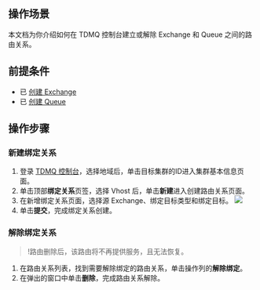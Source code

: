 ## 操作场景

本文档为你介绍如何在 TDMQ 控制台建立或解除 Exchange 和 Queue 之间的路由关系。

## 前提条件

- 已 [创建 Exchange](https://intl.cloud.tencent.com/document/product/1112/43074)
- 已 [创建 Queue](https://intl.cloud.tencent.com/document/product/1112/43075)

## 操作步骤

### 新建绑定关系

1. 登录 [TDMQ 控制台](https://console.cloud.tencent.com/tdmq)，选择地域后，单击目标集群的ID进入集群基本信息页面。
2. 单击顶部**绑定关系**页签，选择 Vhost 后，单击**新建**进入创建路由关系页面。
3. 在新增绑定关系页面，选择源 Exchange、绑定目标类型和绑定目标。
   ![](https://qcloudimg.tencent-cloud.cn/raw/7673803b1483f7fddc9ce60a4f378e9b.png)
4. 单击**提交**，完成绑定关系创建。

### 解除绑定关系

>!路由删除后，该路由将不再提供服务，且无法恢复。

1. 在路由关系列表，找到需要解除绑定的路由关系，单击操作列的**解除绑定**。
2. 在弹出的窗口中单击**删除**，完成路由关系解除。

